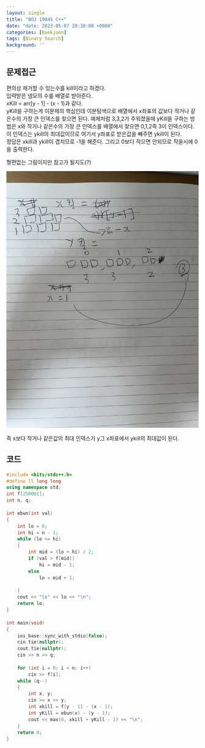 ```yaml
---
layout: single
title: "BOJ 19845 C++"
date: "date: 2023-05-07 20:30:00 +0900"
categories: [Baekjoon]
tags: [Binary Search]
background: ''
---
```

## 문제접근
편의상 제거할 수 있는수를 kill이라고 하겠다.  
입력받은 넴모의 수를 배열로 받아준다.  
xKill = arr[y - 1] - (x - 1)과 같다.  
yKill을 구하는게 이문제의 핵심인데 이분탐색으로 배열에서 x좌표의 값보다 작거나 같은수의  가장 큰 인덱스를 찾으면 된다. 예제처럼 3,3,2가 주워졌을때 yKill을 구하는 방법은 x와 작거나 같은수의 가장 큰 인덱스를 배열에서 찾으면 0,1,2즉 3이 인덱스이다. 이 인덱스는 ykill의 최대값이므로 여기서 y좌표로 받은값을 빼주면 ykill이 된다.  
정답은 xkill과 ykill이 겹치므로 -1을 해준다. 그리고 0보다 작으면 안되므로 작을시에 0을 출력한다.

형편없는 그림이지만 참고가 될지도(?)

![shot](/assets/images/IMG_0932.jpg)

  
즉 x보다 작거나 같은값의 최대 인덱스가 y그 x좌표에서 ykill의 최대값이 된다.

## 코드
```c++
#include <bits/stdc++.h> 
#define ll long long
using namespace std;
int f[250001];
int n, q;

int ebun(int val)
{
	int lo = 0;
	int hi = n - 1;
	while (lo <= hi)
	{
		int mid = (lo + hi) / 2;
		if (val > f[mid])
			hi = mid - 1;
		else
			lo = mid + 1;

	}
	cout << "lo" << lo << "\n";
	return lo;
}

int main(void)
{
	ios_base::sync_with_stdio(false);
	cin.tie(nullptr);
	cout.tie(nullptr);
	cin >> n >> q;

	for (int i = 0; i < n; i++)
		cin >> f[i];
	while (q--)
	{
		int x, y;
		cin >> x >> y;
		int xkill = f[y - 1] - (x - 1);
		int yKill = ebun(x) - (y - 1);
		cout << max(0, xkill + yKill - 1) << "\n";
	}
	return 0;
}
```
